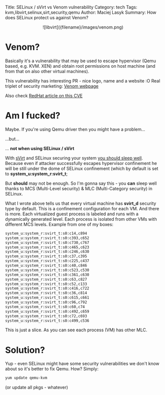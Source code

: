 Title: SELinux / sVirt vs Venom vulnerability
Category: tech
Tags: kvm,libvirt,selinux,sirt,security,qemu
Author: Maciej Lasyk
Summary: How does SELinux protect us against Venom?

<center>![libvirt]({filename}/images/venom.png)</center>

# Venom? #

Basically it's a vulnerability that may be used to escape hypervisor (Qemu
based, e.g. KVM. XEN) and obtain root permissions on host machine (and from
that on also other virtual machines).

This vulnerability has interesting PR - nice logo, name and a website
:O Real triplet of security marketing: [Venom
webpage](http://venom.crowdstrike.com/)

Also check [RedHat article on this
CVE](https://access.redhat.com/articles/1444903)

# Am I fucked? #

Maybe. If you're using Qemu driver then you might have a problem...

...but...

... **not when using SELinux / sVirt**

With [sVirt](http://www.selinuxproject.org/page/SVirt) and SELinux securing
your system [you should sleep
well](https://securityblog.redhat.com/2015/05/13/venom-dont-get-bitten/). 
Because even if attacker successfully escapes hypervisor confinement he will be
still under the dome of SELinux confinement (which by default is set to
**system_u:system_r:svirt_t**; 


But **should** may not be enough. So I'm gonna say this - you **can** sleep
well thanks to MCS (Multi-Level security) & MLC (Multi-Category security) 
in SELinux.

What I wrote above tells us that every virtual machine has **svirt_d** security
type by default. This is a confinement configuration for each VM. And there is
more. Each virtualized guest process is labeled and runs with a dynamically 
generated level. Each process is isolated from other VMs with different MCS 
levels. Example from one of my boxes:

```bash
system_u:system_r:svirt_t:s0:c14,c894
system_u:system_r:svirt_t:s0:c393,c652
system_u:system_r:svirt_t:s0:c730,c767
system_u:system_r:svirt_t:s0:c465,c623
system_u:system_r:svirt_t:s0:c246,c630
system_u:system_r:svirt_t:s0:c37,c395
system_u:system_r:svirt_t:s0:c225,c437
system_u:system_r:svirt_t:s0:c40,c846
system_u:system_r:svirt_t:s0:c523,c530
system_u:system_r:svirt_t:s0:c361,c630
system_u:system_r:svirt_t:s0:c63,c827
system_u:system_r:svirt_t:s0:c52,c133
system_u:system_r:svirt_t:s0:c416,c722
system_u:system_r:svirt_t:s0:c36,c814
system_u:system_r:svirt_t:s0:c615,c661
system_u:system_r:svirt_t:s0:c96,c792
system_u:system_r:svirt_t:s0:c60,c74
system_u:system_r:svirt_t:s0:c492,c659
system_u:system_r:svirt_t:s0:c72,c693
system_u:system_r:svirt_t:s0:c499,c536
```

This is just a slice. As you can see each process (VM) has other MLC.

# Solution? #

Yup - even SELinux might have some security vulnerabilities we don't know about
so it's better to fix Qemu. How? Simply:

```bash
yum update qemu-kvm
```

(or update all pkgs - whatever)
